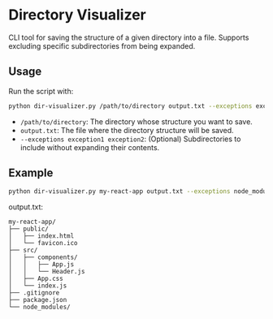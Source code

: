 # Directory Visualizer

CLI tool for saving the structure of a given directory into a file. Supports excluding specific subdirectories from being expanded.

## Usage

Run the script with:

```bash
python dir-visualizer.py /path/to/directory output.txt --exceptions exception1 exception2
```

- `/path/to/directory`: The directory whose structure you want to save.
- `output.txt`: The file where the directory structure will be saved.
- `--exceptions exception1 exception2`: (Optional) Subdirectories to include without expanding their contents.

## Example

````bash
python dir-visualizer.py my-react-app output.txt --exceptions node_modules
````

output.txt:
````
my-react-app/
├── public/
│   ├── index.html
│   └── favicon.ico
├── src/
│   ├── components/
│   │   ├── App.js
│   │   └── Header.js
│   ├── App.css
│   └── index.js
├── .gitignore
├── package.json
└── node_modules/
````
